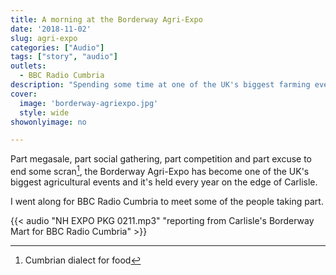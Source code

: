 ```yaml
---
title: A morning at the Borderway Agri-Expo
date: '2018-11-02'
slug: agri-expo
categories: ["Audio"]
tags: ["story", "audio"]
outlets: 
  - BBC Radio Cumbria
description: "Spending some time at one of the UK's biggest farming events."
cover:
  image: 'borderway-agriexpo.jpg'
  style: wide
showonlyimage: no

---
```


Part megasale, part social gathering, part competition and part excuse to end some scran[^1], the Borderway Agri-Expo has become one of the UK's biggest agricultural events and it's held every year on the edge of Carlisle. 

I went along for BBC Radio Cumbria to meet some of the people taking part. 

{{< audio "NH EXPO PKG 0211.mp3" "reporting from Carlisle's Borderway Mart for BBC Radio Cumbria" >}}

[^1]: Cumbrian dialect for food